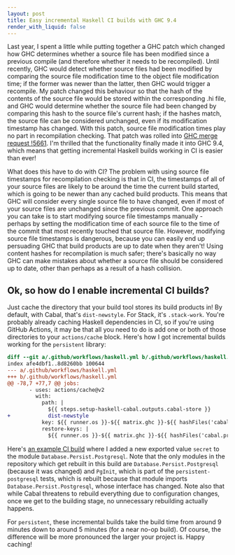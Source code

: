 ```yaml
---
layout: post
title: Easy incremental Haskell CI builds with GHC 9.4
render_with_liquid: false
---
```


Last year, I spent a little while putting together a GHC patch which changed how GHC determines whether a source file has been modified since a previous compile (and therefore whether it needs to be recompiled).
Until recently, GHC would detect whether source files had been modified by comparing the source file modification time to the object file modification time; if the former was newer than the latter, then GHC would trigger a recompile.
My patch changed this behaviour so that the hash of the contents of the source file would be stored within the corresponding .hi file, and GHC would determine whether the source file had been changed by comparing this hash to the source file's current hash; if the hashes match, the source file can be considered unchanged, even if its modification timestamp has changed. With this patch, source file modification times play no part in recompilation checking.
That patch was rolled into [GHC merge request !5661][]. I'm thrilled that the functionality finally made it into GHC 9.4, which means that getting incremental Haskell builds working in CI is easier than ever!

What does this have to do with CI?
The problem with using source file timestamps for recompilation checking is that in CI, the timestamps of all of your source files are likely to be around the time the current build started, which is going to be newer than any cached build products.
This means that GHC will consider every single source file to have changed, even if most of your source files are unchanged since the previous commit.
One approach you can take is to start modifying source file timestamps manually - perhaps by setting the modification time of each source file to the time of the commit that most recently touched that source file.
However, modifying source file timestamps is dangerous, because you can easily end up persuading GHC that build products are up to date when they aren't!
Using content hashes for recompilation is much safer; there's basically no way GHC can make mistakes about whether a source file should be considered up to date, other than perhaps as a result of a hash collision.

## Ok, so how do I enable incremental CI builds?

Just cache the directory that your build tool stores its build products in!
By default, with Cabal, that's `dist-newstyle`.
For Stack, it's `.stack-work`.
You're probably already caching Haskell dependencies in CI, so if you're using GitHub Actions, it may be that all you need to do is add one or both of those directories to your `actions/cache` block.
Here's how I got incremental builds working for the `persistent` library:

```patch
diff --git a/.github/workflows/haskell.yml b/.github/workflows/haskell.yml
index afe4dbf1..8d8260bb 100644
--- a/.github/workflows/haskell.yml
+++ b/.github/workflows/haskell.yml
@@ -78,7 +77,7 @@ jobs:
       - uses: actions/cache@v2
         with:
           path: |
             ${{ steps.setup-haskell-cabal.outputs.cabal-store }}
+            dist-newstyle
           key: ${{ runner.os }}-${{ matrix.ghc }}-${{ hashFiles('cabal.project.freeze') }}
           restore-keys: |
             ${{ runner.os }}-${{ matrix.ghc }}-${{ hashFiles('cabal.project.freeze') }}
```

Here's [an example CI build](https://github.com/hdgarrood/persistent/actions/runs/3118763968/jobs/5058276209) where I added a new exported value `secret` to the module `Database.Persist.Postgresql`.
Note that the only modules in the repository which get rebuilt in this build are `Database.Persist.Postgresql` (because it was changed) and `PgInit`, which is part of the `persistent-postgresql` tests, which is rebuilt because that module imports `Database.Persist.Postgresql`, whose interface has changed.
Note also that while Cabal threatens to rebuild everything due to configuration changes, once we get to the building stage, no unnecessary rebuilding actually happens.

For `persistent`, these incremental builds take the build time from around 9 minutes down to around 5 minutes (for a near no-op build).
Of course, the difference will be more pronounced the larger your project is. 
Happy caching!

[GHC merge request !5661]: https://gitlab.haskell.org/ghc/ghc/-/merge_requests/5661
